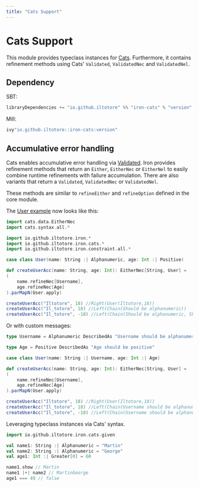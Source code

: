 ```yaml
---
title: "Cats Support"
---
```


# Cats Support

This module provides typeclass instances for [Cats](https://typelevel.org/cats/). Furthermore, it contains refinement methods using Cats' `Validated`, `ValidatedNec` and `ValidatedNel`.

## Dependency

SBT:

```scala
libraryDependencies += "io.github.iltotore" %% "iron-cats" % "version"
```

Mill:

```scala
ivy"io.github.iltotore::iron-cats:version"
```

## Accumulative error handling

Cats enables accumulative error handling via [Validated](http://typelevel.org/cats/datatypes/validated.html). Iron provides refinement methods that return an `Either`, `EitherNec` or `EitherNel` to easily combine runtime refinements with failure accumulation. There are also variants that return a `Validated`, `ValidatedNec` or `ValidatedNel`.

These methods are similar to `refineEither` and `refineOption` defined in the core module.

The [User example](../reference/refinement.md) now looks like this:

```scala
import cats.data.EitherNec
import cats.syntax.all.*

import io.github.iltotore.iron.*
import io.github.iltotore.iron.cats.*
import io.github.iltotore.iron.constraint.all.*

case class User(name: String :| Alphanumeric, age: Int :| Positive)

def createUserAcc(name: String, age: Int): EitherNec[String, User] =
(
    name.refineNec[Username],
    age.refineNec[Age]
).parMapN(User.apply)

createUserAcc("Iltotore", 18) //Right(User(Iltotore,18))
createUserAcc("Il_totore", 18) //Left(Chain(Should be alphanumeric))
createUserAcc("Il_totore", -18) //Left(Chain(Should be alphanumeric, Should be greater than 0))
```

Or with custom messages:

```scala
type Username = Alphanumeric DescribedAs "Username should be alphanumeric"

type Age = Positive DescribedAs "Age should be positive"

case class User(name: String :| Username, age: Int :| Age)

def createUserAcc(name: String, age: Int): EitherNec[String, User] =
(
    name.refineNec[Username],
    age.refineNec[Age]
).parMapN(User.apply)

createUserAcc("Iltotore", 18) //Right(User(Iltotore,18))
createUserAcc("Il_totore", 18) //Left(Chain(Username should be alphanumeric))
createUserAcc("Il_totore", -18) //Left(Chain(Username should be alphanumeric, Age should be positive))
```

Leveraging typeclass instances via Cats' syntax.

```scala
import io.github.iltotore.iron.cats.given

val name1: String :| Alphanumeric = "Martin"
val name2: String :| Alphanumeric = "George"
val age1: Int :| Greater[0] = 60

name1.show // Martin
name1 |+| name2 // MartinGeorge
age1 === 49 // false
```
